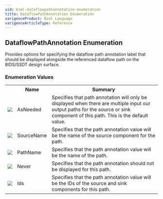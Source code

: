 ```yaml
---
uid: biml-dataflowpathannotation-enumeration
title: DataflowPathAnnotation Enumeration
varigenceProduct: Biml Language
varigenceArticleType: Reference
---
```


## DataflowPathAnnotation Enumeration<div class="LanguageSummary"><div class ="SummaryItem">Provides options for specifying the dataflow path annotation label that should be displayed alongside the referenced dataflow path on the BIDS/SSDT design surface.</div></div><div class="EnumValueGroup">### Enumeration Values<table id="EnumValue" class="MemberList"><tbody><tr><th class="MemberTypeIconColumnHeader">&nbsp;</th><th class="MemberNameColumnHeader">Name</th><th class="MemberSummaryColumnHeader">Summary</th></tr><tr class="cd0"><td align="center" class="MemberTypeIcon"><img src="enumValue.png"></img></td><td class="MemberName">AsNeeded</td><td class="MemberSummary"><div class ="SummaryItem">Specifies that path annotation will only be displayed when there are multiple input our output paths for the source or sink component of this path.  This is the default value.</div></td></tr><tr class="cd1"><td align="center" class="MemberTypeIcon"><img src="enumValue.png"></img></td><td class="MemberName">SourceName</td><td class="MemberSummary"><div class ="SummaryItem">Specifies that the path annotation value will be the name of the source component for the path.</div></td></tr><tr class="cd0"><td align="center" class="MemberTypeIcon"><img src="enumValue.png"></img></td><td class="MemberName">PathName</td><td class="MemberSummary"><div class ="SummaryItem">Specifies that the path annotation value will be the name of the path.</div></td></tr><tr class="cd1"><td align="center" class="MemberTypeIcon"><img src="enumValue.png"></img></td><td class="MemberName">Never</td><td class="MemberSummary"><div class ="SummaryItem">Specifies that the path annotation should not be displayed for this path.</div></td></tr><tr class="cd0"><td align="center" class="MemberTypeIcon"><img src="enumValue.png"></img></td><td class="MemberName">Ids</td><td class="MemberSummary"><div class ="SummaryItem">Specifies that the path annotation value will be the IDs of the source and sink components for this path.</div></td></tr></tbody></table></div>